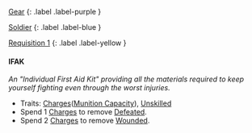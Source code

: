 [Gear](Game/Gear-List)
{: .label .label-purple }

[Soldier](Game/Soldier)
{: .label .label-blue }

[Requisition 1](Game/Deployment#Requisition)
{: .label .label-yellow }

#### IFAK

_An "Individual First Aid Kit" providing all the materials required to keep yourself fighting even through the worst injuries._

- Traits: [Charges](Game/Core/Blocks/Charges)([Munition Capacity](Game/Blocks/Munition-Capacity)), [Unskilled](Game/Core/Blocks/Unskilled)
- Spend 1 [Charges](Game/Core/Blocks/Charges) to remove [Defeated](Core/Effects#Defeated).
- Spend 2 [Charges](Game/Core/Blocks/Charges) to remove [Wounded](Core/Effects#Wounded).
